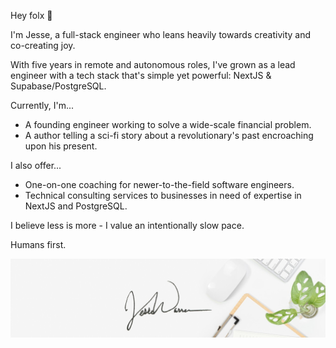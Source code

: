 Hey folx 👋

I'm Jesse, a full-stack engineer who leans heavily towards creativity and co-creating joy.

With five years in remote and autonomous roles, I've grown as a lead engineer with a tech stack that's simple yet powerful: NextJS & Supabase/PostgreSQL.

Currently, I'm...
  - A founding engineer working to solve a wide-scale financial problem.
  - A author telling a sci-fi story about a revolutionary's past encroaching upon his present.

I also offer...
  - One-on-one coaching for newer-to-the-field software engineers. 
  - Technical consulting services to businesses in need of expertise in NextJS and PostgreSQL.

I believe less is more - I value an intentionally slow pace.

Humans first.

![branded header image](./header.jpg "Hey there friend!")  
